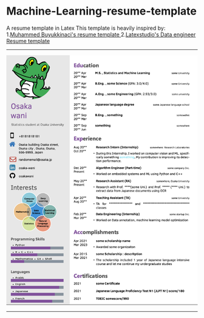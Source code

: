 # Machine-Learning-resume-template
A resume template in Latex
This template is heavily inspired by:
1.[Muhammed Buyukkinaci's resume template ](https://github.com/MuhammedBuyukkinaci/Data-Scientist-LaTeX-Resume-with-Photo)
2.[Latexstudio's Data engineer Resume template](https://github.com/latexstudio/Data-Engineer-Resume-LaTeX) 
***
![CV Screenshot](resume.png)
***
